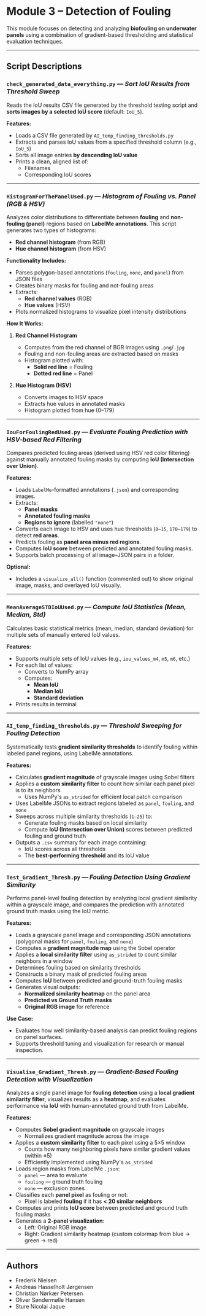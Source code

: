 #  Module 3 – Detection of Fouling

This module focuses on detecting and analyzing **biofouling on underwater panels** using a combination of gradient-based thresholding and statistical evaluation techniques.



---

##  Script Descriptions

### `check_generated_data_everything.py` — _Sort IoU Results from Threshold Sweep_

Reads the IoU results CSV file generated by the threshold testing script and **sorts images by a selected IoU score** (default: `IoU_5`).

**Features:**
- Loads a CSV file generated by `AI_temp_finding_thresholds.py`
- Extracts and parses IoU values from a specified threshold column (e.g., `IoU_5`)
- Sorts all image entries **by descending IoU value**
- Prints a clean, aligned list of:
  - Filenames
  - Corresponding IoU scores

---

### `HistogramForThePanelUsed.py` — _Histogram of Fouling vs. Panel (RGB & HSV)_

Analyzes color distributions to differentiate between **fouling** and **non-fouling (panel)** regions based on **LabelMe annotations**. This script generates two types of histograms:
- **Red channel histogram** (from RGB)
- **Hue channel histogram** (from HSV)

**Functionality Includes:**
- Parses polygon-based annotations (`fouling`, `none`, and `panel`) from JSON files
- Creates binary masks for fouling and not-fouling areas
- Extracts:
  - **Red channel values** (RGB)
  - **Hue values** (HSV)
- Plots normalized histograms to visualize pixel intensity distributions

**How It Works:**
1. **Red Channel Histogram**
   - Computes from the red channel of BGR images using `.png`/`.jpg`
   - Fouling and non-fouling areas are extracted based on masks
   - Histogram plotted with:
     - **Solid red line** = Fouling
     - **Dotted red line** = Panel

2. **Hue Histogram (HSV)**
   - Converts images to HSV space
   - Extracts hue values in annotated masks
   - Histogram plotted from hue (0–179)

---

### `IouForFoulingRedUsed.py` — _Evaluate Fouling Prediction with HSV-based Red Filtering_

Compares predicted fouling areas (derived using HSV red color filtering) against manually annotated fouling masks by computing **IoU (Intersection over Union)**.

**Features:**
- Loads `LabelMe`-formatted annotations (`.json`) and corresponding images.
- Extracts:
  - **Panel masks**
  - **Annotated fouling masks**
  - **Regions to ignore** (labelled `"none"`)
- Converts each image to HSV and uses hue thresholds (`0–15`, `170–179`) to detect **red areas**.
- Predicts fouling as **panel area minus red regions**.
- Computes **IoU score** between predicted and annotated fouling masks.
- Supports batch processing of all image–JSON pairs in a folder.

**Optional:**
- Includes a `visualize_all()` function (commented out) to show original image, masks, and overlayed IoU visually.


---

### `MeanAverageSTDIoUUsed.py` — _Compute IoU Statistics (Mean, Median, Std)_

Calculates basic statistical metrics (mean, median, standard deviation) for multiple sets of manually entered IoU values.

**Features:**
- Supports multiple sets of IoU values (e.g., `iou_values_m4`, `m5`, `m6`, etc.)
- For each list of values:
  - Converts to NumPy array
  - Computes:
    - **Mean IoU**
    - **Median IoU**
    - **Standard deviation**
- Prints results in terminal


---

### `AI_temp_finding_thresholds.py` — _Threshold Sweeping for Fouling Detection_

Systematically tests **gradient similarity thresholds** to identify fouling within labeled panel regions, using LabelMe annotations.

**Features:**
- Calculates **gradient magnitude** of grayscale images using Sobel filters
- Applies a **custom similarity filter** to count how similar each panel pixel is to its neighbors  
  - Uses NumPy's `as_strided` for efficient local patch comparison
- Uses LabelMe JSONs to extract regions labeled as `panel`, `fouling`, and `none`
- Sweeps across multiple similarity thresholds (`1–25`) to:
  - Generate fouling masks based on local similarity
  - Compute **IoU (Intersection over Union)** scores between predicted fouling and ground truth
- Outputs a `.csv` summary for each image containing:
  - IoU scores across all thresholds
  - The **best-performing threshold** and its IoU value


---

### `Test_Gradient_Thresh.py` — _Fouling Detection Using Gradient Similarity_

Performs panel-level fouling detection by analyzing local gradient similarity within a grayscale image, and compares the prediction with annotated ground truth masks using the IoU metric.

**Features:**
- Loads a grayscale panel image and corresponding JSON annotations (polygonal masks for `panel`, `fouling`, and `none`)
- Computes a **gradient magnitude map** using the Sobel operator
- Applies a **local similarity filter** using `as_strided` to count similar neighbors in a window
- Determines fouling based on similarity thresholds
- Constructs a binary mask of predicted fouling areas
- Computes **IoU** between predicted and ground-truth fouling masks
- Generates visual outputs:
  - **Normalized similarity heatmap** on the panel area
  - **Predicted vs Ground Truth masks**
  - **Original RGB image** for reference

**Use Case:**
- Evaluates how well similarity-based analysis can predict fouling regions on panel surfaces.
- Supports threshold tuning and visualization for research or manual inspection.

---

### `Visualise_Gradient_Thresh.py` — _Gradient-Based Fouling Detection with Visualization_

Analyzes a single panel image for **fouling detection** using a **local gradient similarity filter**, visualizes results as a **heatmap**, and evaluates performance via **IoU** with human-annotated ground truth from LabelMe.

**Features:**
- Computes **Sobel gradient magnitude** on grayscale images  
  - Normalizes gradient magnitude across the image
- Applies a **custom similarity filter** to each pixel using a 5×5 window  
  - Counts how many neighboring pixels have similar gradient values (within ±5)  
  - Efficiently implemented using NumPy's `as_strided`
- Loads region masks from LabelMe `.json`:
  - `panel` — area to evaluate
  - `fouling` — ground truth fouling
  - `none` — exclusion zones
- Classifies each **panel pixel** as fouling or not:
  - Pixel is labeled **fouling** if it has **< 20 similar neighbors**
- Computes and prints **IoU score** between predicted and ground truth fouling masks
- Generates a **2-panel visualization**:
  - Left: Original RGB image
  - Right: Gradient similarity heatmap (custom colormap from blue → green → red)
---


## Authors

- Frederik Nielsen  
- Andreas Hasselholt Jørgensen
- Christian Nørkær Petersen
- Oliver Søndermølle Hansen
- Sture Nicolai Jaque
